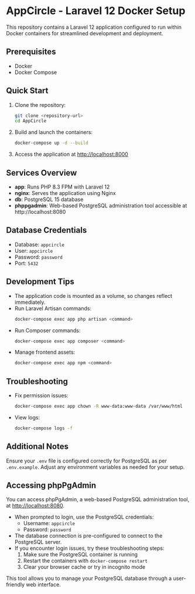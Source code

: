 # AppCircle - Laravel 12 Docker Setup

This repository contains a Laravel 12 application configured to run within Docker containers for streamlined development and deployment.

## Prerequisites

- Docker
- Docker Compose

## Quick Start

1. Clone the repository:
   ```bash
   git clone <repository-url>
   cd AppCircle
   ```

2. Build and launch the containers:
   ```bash
   docker-compose up -d --build
   ```

3. Access the application at [http://localhost:8000](http://localhost:8000)

## Services Overview

- **app**: Runs PHP 8.3 FPM with Laravel 12
- **nginx**: Serves the application using Nginx
- **db**: PostgreSQL 15 database
- **phppgadmin**: Web-based PostgreSQL administration tool accessible at http://localhost:8080

## Database Credentials

- Database: `appcircle`
- User: `appcircle`
- Password: `password`
- Port: `5432`

## Development Tips

- The application code is mounted as a volume, so changes reflect immediately.
- Run Laravel Artisan commands:
  ```bash
  docker-compose exec app php artisan <command>
  ```
- Run Composer commands:
  ```bash
  docker-compose exec app composer <command>
  ```
- Manage frontend assets:
  ```bash
  docker-compose exec app npm <command>
  ```

## Troubleshooting

- Fix permission issues:
  ```bash
  docker-compose exec app chown -R www-data:www-data /var/www/html
  ```
- View logs:
  ```bash
  docker-compose logs -f
  ```

## Additional Notes

Ensure your `.env` file is configured correctly for PostgreSQL as per `.env.example`. Adjust any environment variables as needed for your setup.

## Accessing phpPgAdmin

You can access phpPgAdmin, a web-based PostgreSQL administration tool, at [http://localhost:8080](http://localhost:8080).

- When prompted to login, use the PostgreSQL credentials:
  - Username: `appcircle`
  - Password: `password`
- The database connection is pre-configured to connect to the PostgreSQL server.
- If you encounter login issues, try these troubleshooting steps:
  1. Make sure the PostgreSQL container is running
  2. Restart the containers with `docker-compose restart`
  3. Clear your browser cache or try in incognito mode

This tool allows you to manage your PostgreSQL database through a user-friendly web interface.
